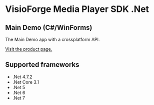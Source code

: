 ﻿# VisioForge Media Player SDK .Net

## Main Demo (C#/WinForms)

The Main Demo app with a crossplatform API.

[Visit the product page.](https://www.visioforge.com/media-player-sdk-net)

## Supported frameworks

* .Net 4.7.2
* .Net Core 3.1
* .Net 5
* .Net 6
* .Net 7